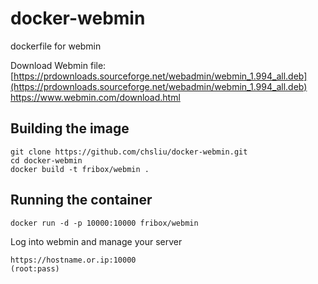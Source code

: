 # docker-webmin
dockerfile for webmin

Download Webmin file: [https://prdownloads.sourceforge.net/webadmin/webmin_1.994_all.deb](https://prdownloads.sourceforge.net/webadmin/webmin_1.994_all.deb)<br>
https://www.webmin.com/download.html

## Building the image
```
git clone https://github.com/chsliu/docker-webmin.git
cd docker-webmin
docker build -t fribox/webmin .
```

## Running the container
```
docker run -d -p 10000:10000 fribox/webmin
```

Log into webmin and manage your server
```
https://hostname.or.ip:10000
(root:pass)
```
